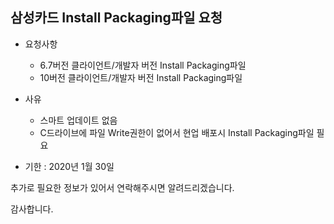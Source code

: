## 삼성카드 Install Packaging파일 요청
* 요청사항
  * 6.7버전 클라이언트/개발자 버전 Install Packaging파일
  * 10버전 클라이언트/개발자 버전 Install Packaging파일

* 사유
  * 스마트 업데이트 없음
  * C드라이브에 파일 Write권한이 없어서 현업 배포시 Install Packaging파일 필요
  
* 기한 : 2020년 1월 30일

추가로 필요한 정보가 있어서 연락해주시면 알려드리겠습니다.

감사합니다.
